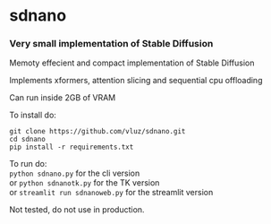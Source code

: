 # sdnano
### Very small implementation of Stable Diffusion

Memoty effecient and compact implementation of Stable Diffusion

Implements xformers, attention slicing and sequential cpu offloading

Can run inside 2GB of VRAM

To install do:
```
git clone https://github.com/vluz/sdnano.git
cd sdnano
pip install -r requirements.txt
```

To run do:<br>
`python sdnano.py` for the cli version
<br>or
`python sdnanotk.py` for the TK version
<br>or
`streamlit run sdnanoweb.py` for the streamlit version

Not tested, do not use in production.
